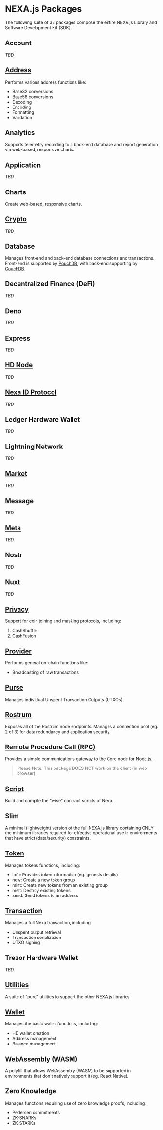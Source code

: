 # NEXA.js Packages

The following suite of 33 packages compose the entire NEXA.js Library and Software Development Kit (SDK).


## Account

_TBD_


## [Address](/packages/Address)

Performs various address functions like:
- Base32 conversions
- Base58 conversions
- Decoding
- Encoding
- Formatting
- Validation


## Analytics

Supports telemetry recording to a back-end database and report generation via web-based, responsive charts.


## Application

_TBD_


## Charts

Create web-based, responsive charts.


## [Crypto](/packages/Crypto)

_TBD_


## Database

Manages front-end and back-end database connections and transactions. Front-end is supported by [PouchDB](https://pouchdb.com/), with back-end supporting by [CouchDB](https://couchdb.apache.org/).


## Decentralized Finance (DeFi)

_TBD_


## Deno

_TBD_


## Express

_TBD_


## [HD Node](/packages/Hdnode)

_TBD_


## [Nexa ID Protocol](/packages/Id)

_TBD_


## Ledger Hardware Wallet

_TBD_


## Lightning Network

_TBD_


## [Market](/packages/Market)

_TBD_


## Message

_TBD_


## [Meta](/packages/Meta)

_TBD_


## Nostr

_TBD_


## Nuxt

_TBD_


## [Privacy](/packages/Privacy)

Support for coin joining and masking protocols, including:
1. CashShuffle
2. CashFusion


## [Provider](/packages/Provider)

Performs general on-chain functions like:
- Broadcasting of raw transactions


## [Purse](/packages/Purse)

Manages individual Unspent Transaction Outputs (UTXOs).


## [Rostrum](/packages/Rostrum)

Exposes all of the Rostrum node endpoints. Manages a connection pool (eg. 2 of 3) for data redundancy and application security.


## [Remote Procedure Call (RPC)](/packages/Rpc)

Provides a simple communications gateway to the Core node for Node.js.

> Please Note: This package DOES NOT work on the client (in web browser).


## [Script](/packages/Script)

Build and compile the "wise" contract scripts of Nexa.


## Slim

A minimal (lightweight) version of the full NEXA.js library containing ONLY the minimum libraries required for effective operational use in environments that have strict (data/security) constraints.


## [Token](/packages/Token)

Manages tokens functions, including:
- info: Provides token information (eg. genesis details)
- new: Create a new token group
- mint: Create new tokens from an existing group
- melt: Destroy existing tokens
- send: Send tokens to an address


## [Transaction](/packages/Transaction)

Manages a full Nexa transaction, including:
- Unspent output retrieval
- Transaction serialization
- UTXO signing


## Trezor Hardware Wallet

_TBD_


## [Utilities](/packages/Utils)

A suite of "pure" utilities to support the other NEXA.js libraries.


## [Wallet](/packages/Wallet)

Manages the basic wallet functions, including:
- HD wallet creation
- Address management
- Balance management


## WebAssembly (WASM)

A polyfill that allows WebAssembly (WASM) to be supported in environments that don't natively support it (eg. React Native).


## Zero Knowledge

Manages functions requiring use of zero knowledge proofs, including:
- Pedersen commitments
- ZK-SNARKs
- ZK-STARKs
